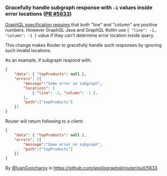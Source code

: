### Gracefully handle subgraph response with `-1` values inside error locations ([PR #5633](https://github.com/apollographql/router/pull/5633))

[GraphQL specification requires](https://spec.graphql.org/draft/#sel-GAPHRPFCCaCGX5zM) that both "line" and "column" are positive numbers. 
However GraphQL Java and GraphQL Kotlin use `{ "line": -1, "column": -1 }` value if they can't determine error location inside query. 

This change makes Router to gracefully handle such responses by ignoring such invalid locations.

As an example, if subgraph respond with:
```json
{
    "data": { "topProducts": null },
    "errors": [{
        "message":"Some error on subgraph",
        "locations": [
            { "line": -1, "column": -1 },
        ],
        "path":["topProducts"]
    }]
}
```

Router will return following to a client:
```json
{
    "data": { "topProducts": null },
    "errors": [{
        "message":"Some error on subgraph",
        "path":["topProducts"]
    }]
}
```

By [@IvanGoncharov](https://github.com/IvanGoncharov) in https://github.com/apollographql/router/pull/5633